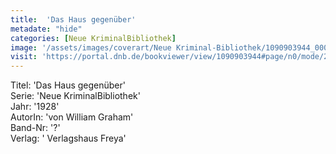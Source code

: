 ```yaml
---
title:  'Das Haus gegenüber'
metadate: "hide"
categories: [Neue KriminalBibliothek]
image: '/assets/images/coverart/Neue Kriminal-Bibliothek/1090903944_00000010.jpg'
visit: 'https://portal.dnb.de/bookviewer/view/1090903944#page/n0/mode/2up'
---
```

Titel: 'Das Haus gegenüber' <br>
Serie: 'Neue KriminalBibliothek' <br>
Jahr: '1928' <br>
AutorIn: 'von William Graham' <br>
Band-Nr: '?' <br>
Verlag: ' Verlagshaus Freya'